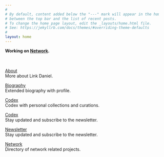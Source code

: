 ```yaml
---
#
# By default, content added below the "---" mark will appear in the home page
# between the top bar and the list of recent posts.
# To change the home page layout, edit the _layouts/home.html file.
# See: https://jekyllrb.com/docs/themes/#overriding-theme-defaults
#
layout: home
---
```



<b>Working on [Network](https://www.network.fund).</b>
<br>
<br>
<br>

[About](https://linkdaniel.pages.dev/about)
<br>
More about Link Daniel.

[Biography](https://linkdaniel.pages.dev/bio)
<br>
Extended biography with profile.

[Codex](/linkdaniel.org)
<br>
Codex with personal collections and curations.

[Codex](/essays)
<br>
Stay updated and subscribe to the newsletter.

[Newsletter](https://linkdaniel.substack.com)
<br>
Stay updated and subscribe to the newsletter.

[Network](https://www.network.com.de)
<br>
Directory of network related projects.



